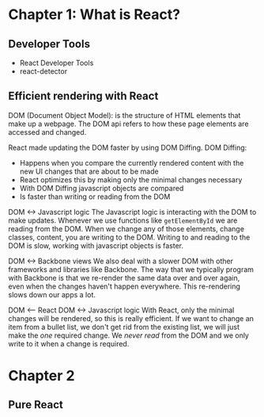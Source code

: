 # Chapter 1: What is React?

## Developer Tools
- React Developer Tools
- react-detector

## Efficient rendering with React
DOM (Document Object Model): is the structure of HTML elements that make up a
webpage. The DOM api refers to how these page elements are accessed and changed.

React made updating the DOM faster by using DOM Diffing.
DOM Diffing:
- Happens when you compare the currently rendered content with the new UI
changes that are about to be made
- React optimizes this by making only the minimal changes necessary
- With DOM Diffing javascript objects are compared
- Is faster than writing or reading from the DOM


DOM <-> Javascript logic
The Javascript logic is interacting with the DOM to make updates.
Whenever we use functions like `getElementById` we are reading from the DOM.
When we change any of those elements, change classes, content, you are writing
to the DOM.
Writing to and reading to the DOM is slow, working with javascript objects is
faster.

DOM <-> Backbone views
We also deal with a slower DOM with other frameworks and libraries like Backbone.
The way that we typically program with Backbone is that we re-render the same
data over and over again, even when the changes haven't happen everywhere. This
re-rendering slows down our apps a lot.

DOM <-- React DOM <-> Javascript logic
With React, only the minimal changes will be rendered, so this is really efficient.
If we want to change an item from a bullet list, we don't get rid from the
existing list, we will just make the *one* required change.
We *never read* from the DOM and we only write to it when a change is required.

# Chapter 2
## Pure React
